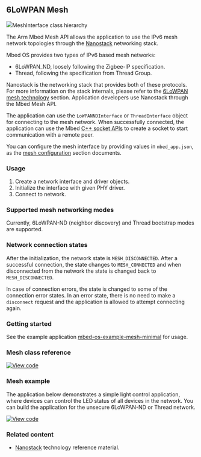 <h2 id="mesh-api">6LoWPAN Mesh</h2>

<span class="images">![](https://os.mbed.com/docs/v5.9/mbed-os-api-doxy/class_mesh_interface.png)<span>MeshInterface class hierarchy</span></span>

The Arm Mbed Mesh API allows the application to use the IPv6 mesh network topologies through the [Nanostack](mesh-tech.html#nanostack) networking stack.

Mbed OS provides two types of IPv6 based mesh networks:

- 6LoWPAN_ND, loosely following the Zigbee-IP specification.
- Thread, following the specification from Thread Group.

Nanostack is the networking stack that provides both of these protocols. For more information on the stack internals, please refer to the [6LoWPAN mesh technology](mesh-tech.html) section. Application developers use Nanostack through the Mbed Mesh API.

The application can use the `LoWPANNDInterface` or `ThreadInterface` object for connecting to the mesh network. When successfully connected, the application can use the Mbed [C++ socket APIs](network-socket.html) to create a socket to start communication with a remote peer.

You can configure the mesh interface by providing values in `mbed_app.json`, as the [mesh configuration](mesh-configuration.html) section documents.

### Usage

1. Create a network interface and driver objects.
1. Initialize the interface with given PHY driver.
1. Connect to network.

### Supported mesh networking modes

Currently, 6LoWPAN-ND (neighbor discovery) and Thread bootstrap modes are supported.


### Network connection states

After the initialization, the network state is `MESH_DISCONNECTED`. After a successful connection, the state changes to `MESH_CONNECTED` and when disconnected from the network the state is changed back to `MESH_DISCONNECTED`.

In case of connection errors, the state is changed to some of the connection error states. In an error state, there is no need to make a `disconnect` request and the application is allowed to attempt connecting again.

### Getting started

See the example application [mbed-os-example-mesh-minimal](https://github.com/ARMmbed/mbed-os-example-mesh-minimal) for usage.


### Mesh class reference

[![View code](https://www.mbed.com/embed/?type=library)](http://os.mbed.com/docs/v5.9/mbed-os-api-doxy/class_mesh_interface.html)


### Mesh example

The application below demonstrates a simple light control application, where devices can control the LED status of all devices in the network. You can build the application for the unsecure 6LoWPAN-ND or Thread network.

[![View code](https://www.mbed.com/embed/?url=https://github.com/ARMmbed/mbed-os-example-mesh-minimal/)](https://github.com/ARMmbed/mbed-os-example-mesh-minimal/blob/master/main.cpp)

### Related content

- [Nanostack](technology.html#nanostack) technology reference material.
